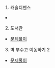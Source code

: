 1. 캐슬디펜스
* 

2. 도서관
* [문제풀이](https://pro-grammers.tistory.com/127)

3. 벽 부수고 이동하기 2
* [문제풀이](https://pro-grammers.tistory.com/128)
